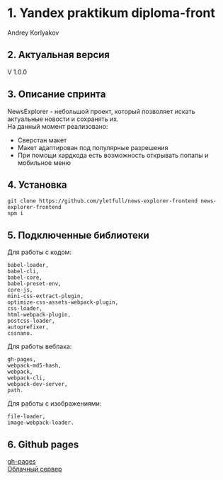 # 1. Yandex praktikum diploma-front 
Andrey Korlyakov  

## 2. Актуальная версия  
V 1.0.0  

## 3. Описание спринта  
NewsExplorer - небольшой проект, который позволяет искать актуальные новости и сохранять их.  
На данный момент реализовано:
 - Сверстан макет  
 - Макет адаптирован под популярные разрешения
 - При помощи хардкода есть возможность открывать попапы и мобильное меню

## 4. Установка  
`git clone https://github.com/yletfull/news-explorer-frontend news-explorer-frontend`  
`npm i`  

## 5. Подключенные библиотеки  
Для работы с кодом:  

    babel-loader,  
    babel-cli,  
    babel-core,  
    babel-preset-env,  
    core-js,  
    mini-css-extract-plugin,  
    optimize-css-assets-webpack-plugin,  
    css-loader,  
    html-webpack-plugin,  
    postcss-loader,  
    autoprefixer,  
    cssnano.  


Для работы вебпака:  

    gh-pages,  
    webpack-md5-hash,  
    webpack,  
    webpack-cli,  
    webpack-dev-server,  
    path.  


Для работы с изображениями:  

    file-loader,  
    image-webpack-loader.  

## 6. Github pages  
[gh-pages](https://yletfull.github.io/news-explorer-frontend/)  
[Облачный сервер](https://diploma.gq/)
